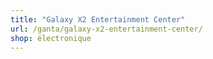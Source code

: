 ```yaml
---
title: "Galaxy X2 Entertainment Center"
url: /ganta/galaxy-x2-entertainment-center/
shop: électronique
---
```

